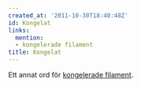 ```yaml
---
created_at: '2011-10-30T18:40:48Z'
id: Kongelat
links:
  mention:
  - kongelerade filament
title: Kongelat
---
```


Ett annat ord för [kongelerade filament].

  [kongelerade filament]: kongelerade_filament